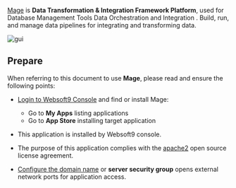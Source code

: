 [Mage](https://www.mage.ai/) is **Data Transformation  & Integration Framework Platform**, used for Database Management Tools Data Orchestration and Integration . Build, run, and manage data pipelines for integrating and transforming data.


![gui](https://libs.websoft9.com/Websoft9/DocsPicture/zh/mage/mage-gui-websoft9.png)


## Prepare

When referring to this document to use **Mage**, please read and ensure the following points:

- [Login to Websoft9 Console](./login-console) and find or install Mage:
  - Go to **My Apps** listing applications 
  - Go to **App Store** installing target application

- This application is installed by Websoft9 console.


- The purpose of this application complies with the [apache2](https://opensource.org/licenses/Apache-2.0) open source license agreement.


- [Configure the domain name](./domain-set) or **server security group** opens external network ports for application access.